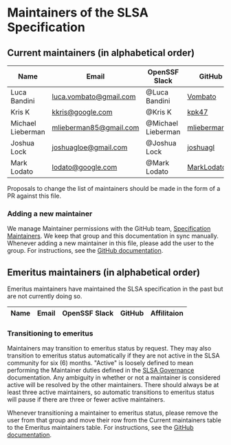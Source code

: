 # Maintainers of the SLSA Specification

## Current maintainers (in alphabetical order)

| Name | Email | OpenSSF Slack | GitHub | Affilitaion |
| --- | --- | --- | --- | --- |
| Luca Bandini | luca.vombato@gmail.com | @Luca Bandini | [Vombato](https://github.com/Vombato) | SIGHUP |
| Kris K | kkris@google.com | @Kris K | [kpk47](https://github.com/kpk47) | Google |
| Michael Lieberman | mlieberman85@gmail.com | @Michael Lieberman | [mlieberman85](https://github.com/mlieberman85) | Kusari |
| Joshua Lock | joshuagloe@gmail.com | @Joshua Lock |  [joshuagl](https://github.com/joshuagl) | Verizon |
| Mark Lodato | lodato@google.com |  @Mark Lodato | [MarkLodato](https://github.com/MarkLodato) | Google |

Proposals to change the list of maintainers should be made in the form of a PR
against this file.

### Adding a new maintainer

We manage Maintainer permissions with the GitHub team,
[Specification Maintainers](https://github.com/orgs/slsa-framework/teams/specification-maintainers).
We keep that group and this documentation in sync manually.
Whenever adding a new maintainer in this file, please add the user to the group.
For instructions, see the [GitHub documentation](https://docs.github.com/en/organizations/organizing-members-into-teams/adding-organization-members-to-a-team).

## Emeritus maintainers (in alphabetical order)

Emeritus maintainers have maintained the SLSA specification in the past but are
not currently doing so.

| Name | Email | OpenSSF Slack | GitHub | Affilitaion |
| --- | --- | --- | --- | --- |

### Transitioning to emeritus

Maintainers may transition to emeritus status by request. They may also
transition to emeritus status automatically if they are not active in the SLSA
community for six (6) months. "Active" is loosely defined to mean performing the
Maintainer duties defined in the [SLSA Governance](https://github.com/slsa-framework/governance/blob/main/5._Governance.md) documentation.
Any ambiguity in whether or not a maintainer is considered active will be
resolved by the other maintainers. There should always be at least three active
maintainers, so automatic transitions to emeritus status will pause if there
are three or fewer active maintainers.

Whenever transitioning a maintainer to emeritus status, please remove the user
from that group and move their row from the Current maintainers table to the
Emeritus maintainers table. For instructions, see the [GitHub documentation](https://docs.github.com/en/organizations/organizing-members-into-teams/removing-organization-members-from-a-team).
